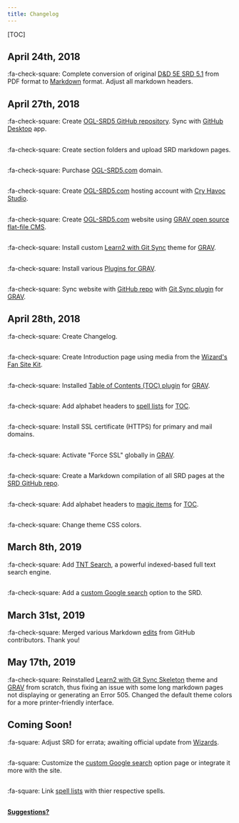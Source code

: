 ```yaml
---
title: Changelog
---
```


[TOC]

## April 24th, 2018

:fa-check-square: Complete conversion of original [D&D 5E SRD 5.1](http://dnd.wizards.com/articles/features/systems-reference-document-srd) from PDF format to [Markdown](https://daringfireball.net/projects/markdown) format. Adjust all markdown headers.

## April 27th, 2018

:fa-check-square: Create [OGL-SRD5 GitHub repository](https://github.com/sigillumrasa/OGL-SRD5). Sync with [GitHub Desktop](https://desktop.github.com) app.

##

:fa-check-square: Create section folders and upload SRD markdown pages.

##

:fa-check-square: Purchase [OGL-SRD5.com](http://ogl-srd5.com) domain.

##

:fa-check-square: Create [OGL-SRD5.com](http://ogl-srd5.com) hosting account with [Cry Havoc Studio](http://cryhavoc.studio).

##

:fa-check-square: Create [OGL-SRD5.com](http://ogl-srd5.com) website using [GRAV open source flat-file CMS](https://getgrav.org).

##

:fa-check-square: Install custom [Learn2 with Git Sync](https://github.com/hibbitts-design/grav-theme-learn2-git-sync) theme for [GRAV](https://getgrav.org).

##

:fa-check-square: Install various [Plugins for GRAV](https://getgrav.org/downloads/plugins).

##

:fa-check-square: Sync website with [GitHub repo](https://github.com/sigillumrasa/OGL-SRD5) with [Git Sync plugin](https://github.com/trilbymedia/grav-plugin-git-sync) for [GRAV](https://getgrav.org).

## April 28th, 2018

:fa-check-square: Create Changelog.

##

:fa-check-square: Create Introduction page using media from the [Wizard's Fan Site Kit](http://dnd.wizards.com/articles/features/fan-site-kit).

##

:fa-check-square: Installed [Table of Contents (TOC) plugin](https://github.com/sommerregen/grav-plugin-toc) for [GRAV](https://getgrav.org).

##

:fa-check-square: Add alphabet headers to [spell lists](http://ogl-srd5.com/spellcasting) for [TOC](https://github.com/sommerregen/grav-plugin-toc).

##

:fa-check-square: Install SSL certificate (HTTPS) for primary and mail domains.

##

:fa-check-square: Activate "Force SSL" globally in [GRAV](https://getgrav.org).

##

:fa-check-square: Create a Markdown compilation of all SRD pages at the [SRD GitHub repo](https://github.com/cryhavocstudio/OGL-SRD5/blob/master/D%26D%205E%20SRD%20v5.1%20Compilation.md).

##

:fa-check-square: Add alphabet headers to [magic items](http://ogl-srd5.com/magic) for [TOC](https://github.com/sommerregen/grav-plugin-toc).

##

:fa-check-square: Change theme CSS colors.

## March 8th, 2019

:fa-check-square: Add [TNT Search](https://github.com/trilbymedia/grav-plugin-tntsearch), a powerful indexed-based full text search engine.

##

:fa-check-square: Add a [custom Google search](https://cse.google.com/cse?cx=001286843246981938841:_5jzoxwanvq) option to the SRD.

## March 31st, 2019

:fa-check-square: Merged various Markdown [edits](https://github.com/CryHavocStudio/OGL-SRD5/pulls?q=is%3Apr+is%3Aclosed) from GitHub contributors. Thank you!

## May 17th, 2019

:fa-check-square: Reinstalled [Learn2 with Git Sync Skeleton](https://github.com/hibbitts-design/grav-theme-learn2-git-sync) theme and [GRAV](https://getgrav.org) from scratch, thus fixing an issue with some long markdown pages not displaying or generating an Error 505. Changed the default theme colors for a more printer-friendly interface.

## Coming Soon!

:fa-square: Adjust SRD for errata; awaiting official update from [Wizards](http://dnd.wizards.com).

##

:fa-square: Customize the [custom Google search](https://cse.google.com/cse?cx=001286843246981938841:_5jzoxwanvq) option page or integrate it more with the site.

##

:fa-square: Link [spell lists](https://ogl-srd5.com/spellcasting) with thier respective spells.

##

**[Suggestions?](https://github.com/CryHavocStudio/OGL-SRD5)**
